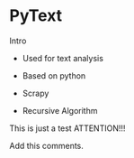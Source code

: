 PyText
======

Intro

* Used for text analysis

* Based on python

* Scrapy

* Recursive Algorithm 

This is just a test
ATTENTION!!!

Add this comments.

